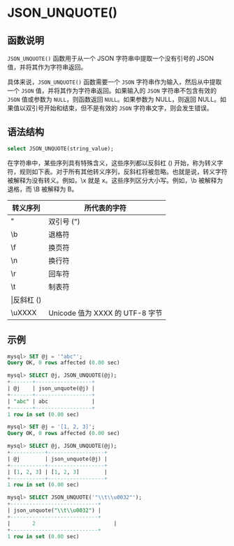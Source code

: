# **JSON_UNQUOTE()**

## **函数说明**

`JSON_UNQUOTE()` 函数用于从一个 JSON 字符串中提取一个没有引号的 JSON 值，并将其作为字符串返回。

具体来说，`JSON_UNQUOTE()` 函数需要一个 `JSON` 字符串作为输入，然后从中提取一个 `JSON` 值，并将其作为字符串返回。如果输入的 `JSON` 字符串不包含有效的 `JSON` 值或参数为 `NULL`，则函数返回 `NULL`。如果参数为 NULL，则返回 NULL。如果值以双引号开始和结束，但不是有效的 `JSON` 字符串文字，则会发生错误。

## **语法结构**

```sql
select JSON_UNQUOTE(string_value);
```

在字符串中，某些序列具有特殊含义，这些序列都以反斜杠 (\) 开始，称为转义字符，规则如下表。对于所有其他转义序列，反斜杠将被忽略。也就是说，转义字符被解释为没有转义。例如，\x 就是 x。这些序列区分大小写。例如，\b 被解释为退格，而 \B 被解释为 B。

|转义序列 | 所代表的字符|
|---|---|
|\"|双引号 (") |
|\b|退格符|
|\f|换页符|
|\n|换行符|
|\r|回车符|
|\t|制表符|
|\\|反斜杠 (\) |
|\uXXXX|Unicode 值为 XXXX 的 UTF-8 字节|

## **示例**

```sql
mysql> SET @j = '"abc"';
Query OK, 0 rows affected (0.00 sec)

mysql> SELECT @j, JSON_UNQUOTE(@j);
+-------+------------------+
| @j    | json_unquote(@j) |
+-------+------------------+
| "abc" | abc              |
+-------+------------------+
1 row in set (0.00 sec)

mysql> SET @j = '[1, 2, 3]';
Query OK, 0 rows affected (0.00 sec)

mysql> SELECT @j, JSON_UNQUOTE(@j);
+-----------+------------------+
| @j        | json_unquote(@j) |
+-----------+------------------+
| [1, 2, 3] | [1, 2, 3]        |
+-----------+------------------+
1 row in set (0.00 sec)

mysql> SELECT JSON_UNQUOTE('"\\t\\u0032"');
+----------------------------+
| json_unquote("\\t\\u0032") |
+----------------------------+
|       2                         |
+----------------------------+
1 row in set (0.00 sec)
```